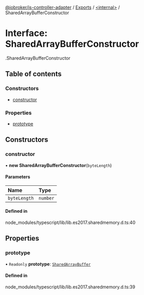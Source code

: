 [@iobroker/js-controller-adapter](../README.md) / [Exports](../modules.md) / [<internal\>](../modules/internal_.md) / SharedArrayBufferConstructor

# Interface: SharedArrayBufferConstructor

[<internal>](../modules/internal_.md).SharedArrayBufferConstructor

## Table of contents

### Constructors

- [constructor](internal_.SharedArrayBufferConstructor.md#constructor)

### Properties

- [prototype](internal_.SharedArrayBufferConstructor.md#prototype)

## Constructors

### constructor

• **new SharedArrayBufferConstructor**(`byteLength`)

#### Parameters

| Name | Type |
| :------ | :------ |
| `byteLength` | `number` |

#### Defined in

node_modules/typescript/lib/lib.es2017.sharedmemory.d.ts:40

## Properties

### prototype

• `Readonly` **prototype**: [`SharedArrayBuffer`](../modules/internal_.md#sharedarraybuffer)

#### Defined in

node_modules/typescript/lib/lib.es2017.sharedmemory.d.ts:39
